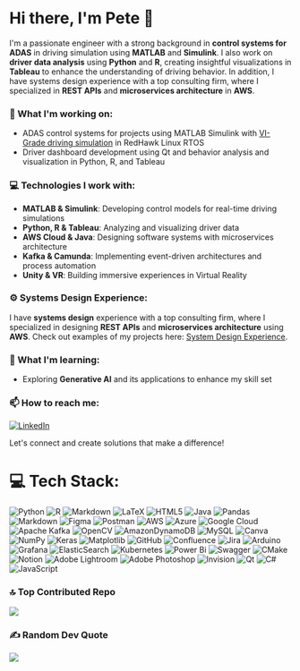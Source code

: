 # Hi there, I'm Pete 👋

I'm a passionate engineer with a strong background in **control systems for ADAS** in driving simulation using **MATLAB** and **Simulink**. I also work on **driver data analysis** using **Python** and **R**, creating insightful visualizations in **Tableau** to enhance the understanding of driving behavior. In addition, I have systems design experience with a top consulting firm, where I specialized in **REST APIs** and **microservices architecture** in **AWS**.

### 🌟 What I'm working on:
- ADAS control systems for projects using MATLAB Simulink with [VI-Grade driving simulation](https://www.vi-grade.com/) in RedHawk Linux RTOS
- Driver dashboard development using Qt and behavior analysis and visualization in Python, R, and Tableau

### 💻 Technologies I work with:
- **MATLAB & Simulink**: Developing control models for real-time driving simulations
- **Python, R & Tableau**: Analyzing and visualizing driver data
- **AWS Cloud & Java**: Designing software systems with microservices architecture
- **Kafka & Camunda**: Implementing event-driven architectures and process automation
- **Unity & VR**: Building immersive experiences in Virtual Reality

### ⚙️ Systems Design Experience:
I have **systems design** experience with a top consulting firm, where I specialized in designing **REST APIs** and **microservices architecture** using **AWS**. Check out examples of my projects here: [System Design Experience](https://github.com/petewachi/system-design-experience).

### 🚀 What I'm learning:
- Exploring **Generative AI** and its applications to enhance my skill set

### 📫 How to reach me:
[![LinkedIn](https://img.shields.io/badge/LinkedIn-%230077B5.svg?logo=linkedin&logoColor=white)](https://linkedin.com/in/umpaipantw) 

Let's connect and create solutions that make a difference!

# 💻 Tech Stack:
![Python](https://img.shields.io/badge/python-3670A0?style=flat&logo=python&logoColor=ffdd54) ![R](https://img.shields.io/badge/r-%23276DC3.svg?style=flat&logo=r&logoColor=white) ![Markdown](https://img.shields.io/badge/markdown-%23000000.svg?style=flat&logo=markdown&logoColor=white) ![LaTeX](https://img.shields.io/badge/latex-%23008080.svg?style=flat&logo=latex&logoColor=white) ![HTML5](https://img.shields.io/badge/html5-%23E34F26.svg?style=flat&logo=html5&logoColor=white) ![Java](https://img.shields.io/badge/java-%23ED8B00.svg?style=flat&logo=openjdk&logoColor=white) ![Pandas](https://img.shields.io/badge/pandas-%23150458.svg?style=flat&logo=pandas&logoColor=white) ![Markdown](https://img.shields.io/badge/markdown-%23000000.svg?style=flat&logo=markdown&logoColor=white) ![Figma](https://img.shields.io/badge/figma-%23F24E1E.svg?style=flat&logo=figma&logoColor=white) ![Postman](https://img.shields.io/badge/Postman-FF6C37?style=flat&logo=postman&logoColor=white) ![AWS](https://img.shields.io/badge/AWS-%23FF9900.svg?style=flat&logo=amazon-aws&logoColor=white) ![Azure](https://img.shields.io/badge/azure-%230072C6.svg?style=flat&logo=microsoftazure&logoColor=white) ![Google Cloud](https://img.shields.io/badge/GoogleCloud-%234285F4.svg?style=flat&logo=google-cloud&logoColor=white) ![Apache Kafka](https://img.shields.io/badge/Apache%20Kafka-000?style=flat&logo=apachekafka) ![OpenCV](https://img.shields.io/badge/opencv-%23white.svg?style=flat&logo=opencv&logoColor=white) ![AmazonDynamoDB](https://img.shields.io/badge/Amazon%20DynamoDB-4053D6?style=flat&logo=Amazon%20DynamoDB&logoColor=white) ![MySQL](https://img.shields.io/badge/mysql-4479A1.svg?style=flat&logo=mysql&logoColor=white) ![Canva](https://img.shields.io/badge/Canva-%2300C4CC.svg?style=flat&logo=Canva&logoColor=white) ![NumPy](https://img.shields.io/badge/numpy-%23013243.svg?style=flat&logo=numpy&logoColor=white) ![Keras](https://img.shields.io/badge/Keras-%23D00000.svg?style=flat&logo=Keras&logoColor=white) ![Matplotlib](https://img.shields.io/badge/Matplotlib-%23ffffff.svg?style=flat&logo=Matplotlib&logoColor=black) ![GitHub](https://img.shields.io/badge/github-%23121011.svg?style=flat&logo=github&logoColor=white) ![Confluence](https://img.shields.io/badge/confluence-%23172BF4.svg?style=flat&logo=confluence&logoColor=white) ![Jira](https://img.shields.io/badge/jira-%230A0FFF.svg?style=flat&logo=jira&logoColor=white) ![Arduino](https://img.shields.io/badge/-Arduino-00979D?style=flat&logo=Arduino&logoColor=white) ![Grafana](https://img.shields.io/badge/grafana-%23F46800.svg?style=flat&logo=grafana&logoColor=white) ![ElasticSearch](https://img.shields.io/badge/-ElasticSearch-005571?style=flat&logo=elasticsearch) ![Kubernetes](https://img.shields.io/badge/kubernetes-%23326ce5.svg?style=flat&logo=kubernetes&logoColor=white) ![Power Bi](https://img.shields.io/badge/power_bi-F2C811?style=flat&logo=powerbi&logoColor=black) ![Swagger](https://img.shields.io/badge/-Swagger-%23Clojure?style=flat&logo=swagger&logoColor=white) ![CMake](https://img.shields.io/badge/CMake-%23008FBA.svg?style=flat&logo=cmake&logoColor=white) ![Notion](https://img.shields.io/badge/Notion-%23000000.svg?style=flat&logo=notion&logoColor=white) ![Adobe Lightroom](https://img.shields.io/badge/Adobe%20Lightroom-31A8FF.svg?style=flat&logo=Adobe%20Lightroom&logoColor=white) ![Adobe Photoshop](https://img.shields.io/badge/adobe%20photoshop-%2331A8FF.svg?style=flat&logo=adobe%20photoshop&logoColor=white) ![Invision](https://img.shields.io/badge/invision-FF3366?style=flat&logo=invision&logoColor=white) ![Qt](https://img.shields.io/badge/Qt-%23217346.svg?style=flat&logo=Qt&logoColor=white) ![C#](https://img.shields.io/badge/c%23-%23239120.svg?style=flat&logo=csharp&logoColor=white) ![JavaScript](https://img.shields.io/badge/javascript-%23323330.svg?style=flat&logo=javascript&logoColor=%23F7DF1E)

### 🔝 Top Contributed Repo
![](https://github-contributor-stats.vercel.app/api?username=petewachi&limit=5&theme=dark&combine_all_yearly_contributions=true)

<!---
# 📊 GitHub Stats:
![](https://github-readme-stats.vercel.app/api?username=petewachi&theme=dark&hide_border=false&include_all_commits=false&count_private=false)<br/>
![](https://github-readme-streak-stats.herokuapp.com/?user=petewachi&theme=dark&hide_border=false)<br/>
![](https://github-readme-stats.vercel.app/api/top-langs/?username=petewachi&theme=dark&hide_border=false&include_all_commits=false&count_private=false&layout=compact)
--->
### ✍️ Random Dev Quote
![](https://quotes-github-readme.vercel.app/api?type=horizontal&theme=tokyonight)



<!-- Proudly created with GPRM ( https://gprm.itsvg.in ) -->

